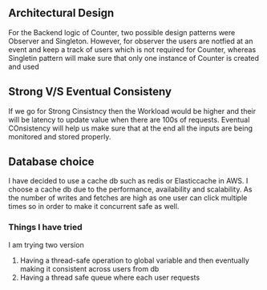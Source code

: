 ## Architectural Design
For the Backend logic of Counter, two possible design patterns were Observer and Singleton. However, for observer the users are notfied at an event and keep a track of users which is not required for Counter, whereas Singletin pattern will make sure that only one instance of Counter is created and used

## Strong V/S Eventual Consisteny
If we go for Strong Cinsistncy then the Workload would be higher and their will be latency to update value when there are 100s of requests. Eventual COnsistency will help us make sure that at the end all the inputs are being monitored and stored properly.

## Database choice
I have decided to use a cache db such as redis or Elasticcache in AWS. I choose a cache db due to the performance, availability and scalability. As the number of writes and fetches are high as one user can click multiple times so in order to make it concurrent safe as well.


### Things I have tried
I am trying two version 
1) Having a thread-safe operation to global variable and then eventually making it consistent across users from db
2) Having a thread safe queue where each user requests 